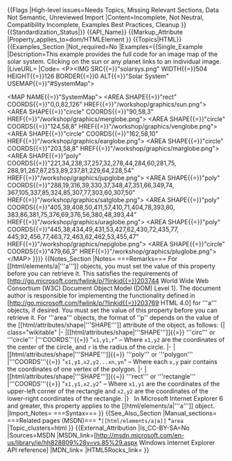 {{Flags
|High-level issues=Needs Topics, Missing Relevant Sections, Data Not Semantic, Unreviewed Import
|Content=Incomplete, Not Neutral, Compatibility Incomplete, Examples Best Practices, Cleanup
}}
{{Standardization_Status|}}
{{API_Name}}
{{Markup_Attribute
|Property_applies_to=dom/HTMLElement
}}
{{Topics|HTML}}
{{Examples_Section
|Not_required=No
|Examples={{Single_Example
|Description=This example provides the full code for an image map of the solar system. Clicking on the sun or any planet links to an individual image.
|LiveURL=
|Code=
&lt;P&gt;&lt;IMG SRC{{=}}"solarsys.png" WIDTH{{=}}504 HEIGHT{{=}}126 BORDER{{=}}0 
    ALT{{=}}"Solar System" USEMAP{{=}}"#SystemMap"&gt;

&lt;MAP NAME{{=}}"SystemMap"&gt;
    &lt;AREA SHAPE{{=}}"rect" COORDS{{=}}"0,0,82,126" 
        HREF{{=}}"/workshop/graphics/sun.png"&gt;
    &lt;AREA SHAPE{{=}}"circle" COORDS{{=}}"90,58,3" 
        HREF{{=}}"/workshop/graphics/merglobe.png"&gt;
    &lt;AREA SHAPE{{=}}"circle" COORDS{{=}}"124,58,8" 
        HREF{{=}}"/workshop/graphics/venglobe.png"&gt;
    &lt;AREA SHAPE{{=}}"circle" COORDS{{=}}"162,58,10" 
        HREF{{=}}"/workshop/graphics/earglobe.png"&gt;
    &lt;AREA SHAPE{{=}}"circle" COORDS{{=}}"203,58,8" 
        HREF{{=}}"/workshop/graphics/marglobe.png"&gt;
    &lt;AREA SHAPE{{=}}"poly" 
        COORDS{{=}}"221,34,238,37,257,32,278,44,284,60,281,75,
	        288,91,267,87,253,89,237,81,229,64,228,54" 
        HREF{{=}}"/workshop/graphics/jupglobe.png"&gt;
    &lt;AREA SHAPE{{=}}"poly" 
        COORDS{{=}}"288,19,316,39,330,37,348,47,351,66,349,74,
	        367,105,337,85,324,85,307,77,303,60,307,50" 
        HREF{{=}}"/workshop/graphics/satglobe.png"&gt;
    &lt;AREA SHAPE{{=}}"poly" 
        COORDS{{=}}"405,39,408,50,411,57,410,71,404,78,393,80,
	        383,86,381,75,376,69,376,56,380,48,393,44" 
        HREF{{=}}"/workshop/graphics/uraglobe.png"&gt;
    &lt;AREA SHAPE{{=}}"poly" 
        COORDS{{=}}"445,38,434,49,431,53,427,62,430,72,435,77,
	        445,92,456,77,463,72,463,62,462,53,455,47" 
        HREF{{=}}"/workshop/graphics/nepglobe.png"&gt;
    &lt;AREA SHAPE{{=}}"circle" COORDS{{=}}"479,66,3" 
        HREF{{=}}"/workshop/graphics/pluglobe.png"&gt;
&lt;/MAP&gt;
}}}}
{{Notes_Section
|Notes=
===Remarks===
For [[html/elements/a|'''a''']] objects, you must set the value of this property before you can retrieve it.  This satisfies the requirements of [http://go.microsoft.com/fwlink/p/?linkid{{=}}203744 World Wide Web Consortium (W3C) Document Object Model (DOM) Level 1].  The document author is responsible for implementing the functionality defined in [http://go.microsoft.com/fwlink/p/?linkid{{=}}203769 HTML 4.0] for '''a''' objects, if desired.
You must set the value of this property before you can retrieve it.
For '''area''' objects, the format of ''p'' depends on the value of the [[html/attributes/shape|'''SHAPE''']] attribute of the object, as follows:
{| class="wikitable"
|-
|[[html/attributes/shape|'''SHAPE''']]{{=}} '''circ''' or '''circle'''
|'''COORDS'''{{=}} "<code>x1,y1,r</code>" – Where <code>x1,y2</code> are the coordinates of the center of the circle, and <code>r</code> is the radius of the circle.
|-
|[[html/attributes/shape|'''SHAPE''']]{{=}} '''poly''' or '''polygon'''
|'''COORDS'''{{=}} "<code>x1,y1,x2,y2...xn,yn</code>" – Where each <code>x,y</code> pair contains the coordinates of one vertex of the polygon.
|-
|[[html/attributes/shape|'''SHAPE''']]{{=}} '''rect''' or '''rectangle'''
|'''COORDS'''{{=}} "<code>x1,y1,x2,y2</code>" – Where <code>x1,y1</code> are the coordinates of the upper-left corner of the rectangle and <code>x2,y2</code> are the coordinates of the lower-right coordinates of the rectangle.
|}
 
In Microsoft Internet Explorer 6 and greater, this property applies to the [[html/elements/a|'''a''']] object.
|Import_Notes=
===Syntax===
}}
{{See_Also_Section
|Manual_sections=
===Related pages (MSDN)===
*<code>[[html/elements/a|a]]</code>
*<code>area</code>
|Topic_clusters=html
}}
{{External_Attribution
|Is_CC-BY-SA=No
|Sources=MSDN
|MSDN_link=[http://msdn.microsoft.com/en-us/library/ie/hh828809%28v=vs.85%29.aspx Windows Internet Explorer API reference]
|MDN_link=
|HTML5Rocks_link=
}}